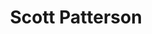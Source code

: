 ---
title: Scott Patterson
name: Scott Patterson
name-sort: Patterson, Scott
totals:
- event: Brier
  games: 22
  wins: 13
  losses: 9
  inturn-total: 191
  inturn-percent: 75
  outturn-total: 202
  outturn-percent: 73
  draw-total: 162
  draw-percent: 65
  takeout-total: 231
  takeout-percent: 80
  shots-total: 393
  shots-percent: 74
- event: Trials (Men)
  games: 9
  wins: 3
  losses: 6
  inturn-total: 70
  inturn-percent: 76
  outturn-total: 96
  outturn-percent: 85
  draw-total: 74
  draw-percent: 77
  takeout-total: 92
  takeout-percent: 85
  shots-total: 166
  shots-percent: 82
years:
- year: 1994
  event: Brier
  team: 'NO'
  position: Fourth
  games: 11
  wins: 7
  losses: 4
  inturn-total: 91
  inturn-percent: 74
  outturn-total: 107
  outturn-percent: 70
  draw-total: 87
  draw-percent: 63
  takeout-total: 111
  takeout-percent: 79
  shots-total: 198
  shots-percent: 72
- year: 1999
  event: Brier
  team: 'NO'
  position: Fourth
  games: 11
  wins: 6
  losses: 5
  inturn-total: 100
  inturn-percent: 76
  outturn-total: 95
  outturn-percent: 76
  draw-total: 75
  draw-percent: 68
  takeout-total: 120
  takeout-percent: 81
  shots-total: 195
  shots-percent: 76
- year: 1997
  event: Trials (Men)
  team: HOW
  position: Second
  games: 9
  wins: 3
  losses: 6
  inturn-total: 70
  inturn-percent: 76
  outturn-total: 96
  outturn-percent: 85
  draw-total: 74
  draw-percent: 77
  takeout-total: 92
  takeout-percent: 85
  shots-total: 166
  shots-percent: 82
vs:
- Abel, Clinton
- Adam, Gerry
- Andrews, Robert
- Armstrong, Doug
- Arsenault, Craig
- Buckle, Andrew
- Butler, Mark
- Campbell, Robert
- Charette, Pierre
- Corner, Peter
- Cursons, Neil
- Dauphinee, Andrew
- Dobson, Brian
- Doyon, Ghislain
- Feldman, Alfred
- Fetterly, Tom
- Flemming, Paul
- Folk, Rick
- Fulton, Chris
- Gallant, Peter
- Gaudet, Mike
- Geisler, Arnie
- Gervais, Martin
- Goss, Glenn
- Grant, Scott
- Gretzinger, Bert
- Harcourt, Doug
- Harcourt, Greg
- Harris, Tyler
- Hemmings, Guy
- Howard, Glenn
- Howard, Russ
- Hunka, Ken
- Irwin, Don
- Iskiw, Blayne
- Johnston, Steve
- Johnston, Wade
- Kalthoff, Kevin
- Lacey, Jeff
- Lemay, Jean-Yves
- Lewis, Wayne
- Lukowich, Ed
- MacDonald, Blake
- MacDonald, Brent
- MacKenzie, Eddie
- Madden, Paul
- Maurice, Jean
- Maxie, Fred
- Mead, Jonathan
- Mellof, Dave
- Middaugh, Wayne
- Moffatt, Rich
- Ness, Dale
- Nicholls, Peter
- Noseworthy, Mark
- Odishaw, Grant
- O'Driscoll, Frank
- O'Leary, Alan
- O'Rourke, Mark
- Paslawski, Pat
- Peddigrew, Ken
- Peech, Orest
- Perron, Rick
- Petryk, Dan
- Petryk, Steve
- Philip, Dan
- Piggott, Steve
- Rajala, Howard
- Reynolds, Brett
- Richard, Gerry
- Ryan, Pat
- Salina, Charlie
- Shymko, Gerald
- Smith, Dave
- Stoughton, Jeff
- Sullivan, Charles Jr
- Thibaudeau, Guy
- Thomas, Rob
- Trickett, Eugene
- Turpin, Glenn
- Ursel, Bob
- Van Den Berghe, Garry
- Walsh, Jim
- Wasnea, Brian
- Wempe, Brian
- Whittle, Mark
- Bailey, Scott
- Bartlett, Don
- Burtnyk, Kerry
- Fenton, Keith
- Gould, Steve
- Hannah, Brad
- Harris, Mike
- Harrison, Neil
- Hart, Richard
- Harvey, Don
- Karrys, George
- Kawaja, John
- Martin, Kevin
- McCarrel, Graeme
- Mead, Jon
- Meakin, Rob
- Mitchell, Collin
- Park, Kerry
- Park, Kevin
- Perroud, Pat
- Ramcharan, Rudy
- Rogers, Les
- Ryan, Jeff
- Semen, Jerry
- Tetley, Ian
- Tresoor, Ken
- Vandenberghe, Garry
- Walchuk, Don
- Werenich, Ed
---